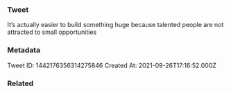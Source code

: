 ### Tweet
It’s actually easier to build something huge because talented people are not attracted to small opportunities

### Metadata
Tweet ID: 1442176356314275846
Created At: 2021-09-26T17:16:52.000Z

### Related

